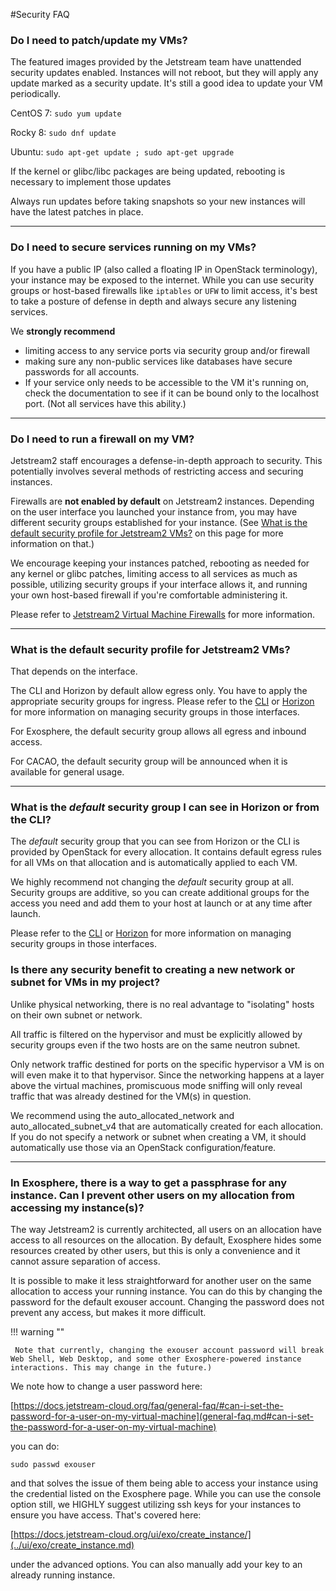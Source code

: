 #Security FAQ

### Do I need to patch/update my VMs?

The featured images provided by the Jetstream team have unattended security updates enabled. Instances will not reboot, but they will apply any update marked as a security update.  It's still a good idea to update your VM periodically.

CentOS 7: ```sudo yum update```

Rocky 8: ```sudo dnf update```

Ubuntu: ```sudo apt-get update ; sudo apt-get upgrade```

If the kernel or glibc/libc packages are being updated, rebooting is necessary to implement those updates

Always run updates before taking snapshots so your new instances will have the latest patches in place.

---

### Do I need to secure services running on my VMs?

If you have a public IP (also called a floating IP in OpenStack terminology), your instance may be exposed to the internet. While you can use security groups or host-based firewalls like `iptables` or `UFW` to limit access, it's best to take a posture of defense in depth and always secure any listening services.

We **strongly recommend**

* limiting access to any service ports via security group and/or firewall
* making sure any non-public services like databases have secure passwords for all accounts.
* If your service only needs to be accessible to the VM it's running on, check the documentation to see if it can be bound only to the localhost port. (Not all services have this ability.)

---

### Do I need to run a firewall on my VM?

Jetstream2 staff encourages a defense-in-depth approach to security. This potentially involves several methods of restricting access and securing instances.

Firewalls are **not enabled by default** on Jetstream2 instances. Depending on the user interface you launched your instance from, you may have different security groups established for your instance. (See [What is the default security profile for Jetstream2 VMs?](#DefaultSecProfile) on this page for more information on that.)

We encourage keeping your instances patched, rebooting as needed for any kernel or glibc patches, limiting access to all services as much as possible, utilizing security groups if your interface allows it, and running your own host-based firewall if you're comfortable administering it.

Please refer to [Jetstream2 Virtual Machine Firewalls](../general/firewalls.md) for more information.

---

### What is the default security profile for Jetstream2 VMs? <a name="DefaultSecProfile"></a>

That depends on the interface.

The CLI and Horizon by default allow egress only. You have to apply the appropriate security groups for ingress. Please refer to the [CLI](../ui/cli/security_group.md) or [Horizon](../ui/horizon/security_group.md) for more information on managing security groups in those interfaces.

For Exosphere, the default security group allows all egress and inbound access.

For CACAO, the default security group will be announced when it is available for general usage.

---

### What is the *default* security group I can see in Horizon or from the CLI?

The *default* security group that you can see from Horizon or the CLI is provided by OpenStack for every allocation. It contains default egress rules for all VMs on that allocation and is automatically applied to each VM.

We highly recommend not changing the *default* security group at all. Security groups are additive, so you can create additional groups for the access you need and add them to your host at launch or at any time after launch.

Please refer to the [CLI](../ui/cli/security_group.md) or [Horizon](../ui/horizon/security_group.md) for more information on managing security groups in those interfaces.

### Is there any security benefit to creating a new network or subnet for VMs in my project?

Unlike physical networking, there is no real advantage to "isolating" hosts on their own subnet or network. 

All traffic is filtered on the hypervisor and must be explicitly allowed by security groups even if the two hosts are on the same neutron subnet.

Only network traffic destined for ports on the specific hypervisor a VM is on will even make it to that hypervisor. Since the networking happens at a layer above the virtual machines, promiscuous mode sniffing will only reveal traffic that was already destined for the VM(s) in question.

We recommend using the auto_allocated_network and auto_allocated_subnet_v4 that are automatically created for each allocation. If you do not specify a network or subnet when creating a VM, it should automatically use those via an OpenStack configuration/feature.

---

### In Exosphere, there is a way to get a passphrase for any instance. Can I prevent other users on my allocation from accessing my instance(s)?

The way Jetstream2 is currently architected, all users on an allocation have access to all resources on the allocation. By default, Exosphere hides some resources created by other users, but this is only a convenience and it cannot assure separation of access.

It is possible to make it less straightforward for another user on the same allocation to access your running instance. You can do this by changing the password for the default exouser account. Changing the password does not prevent any access, but makes it more difficult.

!!! warning ""

     Note that currently, changing the exouser account password will break Web Shell, Web Desktop, and some other Exosphere-powered instance interactions. This may change in the future.)

We note how to change a user password here:

[https://docs.jetstream-cloud.org/faq/general-faq/#can-i-set-the-password-for-a-user-on-my-virtual-machine](general-faq.md#can-i-set-the-password-for-a-user-on-my-virtual-machine)

you can do:

`sudo passwd exouser`

and that solves the issue of them being able to access your instance using the credential listed on the Exosphere page. While you can use the console option still, we HIGHLY suggest utilizing ssh keys for your instances to ensure you have access. That's covered here:

[https://docs.jetstream-cloud.org/ui/exo/create_instance/](../ui/exo/create_instance.md)

under the advanced options. You can also manually add your key to an already running instance.
